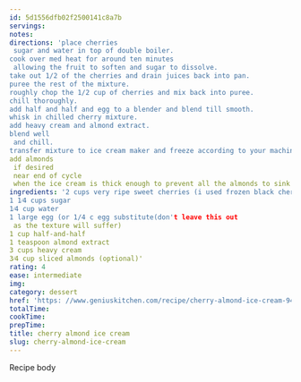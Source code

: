 ```yaml
---
id: 5d1556dfb02f2500141c8a7b
servings:
notes:
directions: 'place cherries
 sugar and water in top of double boiler.
cook over med heat for around ten minutes
 allowing the fruit to soften and sugar to dissolve.
take out 1/2 of the cherries and drain juices back into pan.
puree the rest of the mixture.
roughly chop the 1/2 cup of cherries and mix back into puree.
chill thoroughly.
add half and half and egg to a blender and blend till smooth.
whisk in chilled cherry mixture.
add heavy cream and almond extract.
blend well
 and chill.
transfer mixture to ice cream maker and freeze according to your machine's instructions.
add almonds
 if desired
 near end of cycle
 when the ice cream is thick enough to prevent all the almonds to sink to the bottom of the mix.'
ingredients: '2 cups very ripe sweet cherries (i used frozen black cherries)
1 1⁄4 cups sugar
1⁄4 cup water
1 large egg (or 1/4 c egg substitute(don't leave this out
 as the texture will suffer)
1 cup half-and-half
1 teaspoon almond extract
3 cups heavy cream
3⁄4 cup sliced almonds (optional)'
rating: 4
ease: intermediate
img:
category: dessert
href: 'https: //www.geniuskitchen.com/recipe/cherry-almond-ice-cream-94646'
totalTime:
cookTime:
prepTime:
title: cherry almond ice cream
slug: cherry-almond-ice-cream
---
```

Recipe body